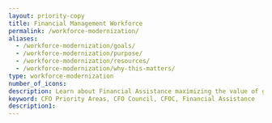 ```yaml
---
layout: priority-copy
title: Financial Management Workforce
permalink: /workforce-modernization/
aliases:
  - /workforce-modernization/goals/
  - /workforce-modernization/purpose/
  - /workforce-modernization/resources/
  - /workforce-modernization/why-this-matters/
type: workforce-modernization
number_of_icons:
description: Learn about Financial Assistance maximizing the value of grant funding.
keyword: CFO Priority Areas, CFO Council, CFOC, Financial Assistance
description1:
---
```




